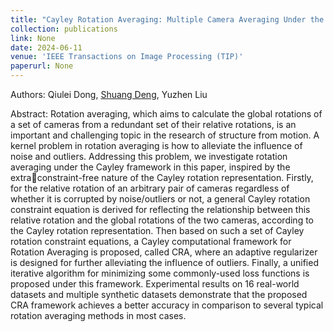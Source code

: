 ```yaml
---
title: "Cayley Rotation Averaging: Multiple Camera Averaging Under the Cayley Framework"
collection: publications
link: None
date: 2024-06-11
venue: 'IEEE Transactions on Image Processing (TIP)'
paperurl: None
---
```


Authors: Qiulei Dong, <u>Shuang Deng</u>, Yuzhen Liu

Abstract: Rotation averaging, which aims to calculate the global rotations of a set of cameras from a redundant set of their relative rotations, is an important and challenging topic in the research of structure from motion. A kernel problem in rotation averaging is how to alleviate the influence of noise and outliers. Addressing this problem, we investigate rotation averaging under the Cayley framework in this paper, inspired by the extraconstraint-free nature of the Cayley rotation representation. Firstly, for the relative rotation of an arbitrary pair of cameras regardless of whether it is corrupted by noise/outliers or not, a general Cayley rotation constraint equation is derived for reflecting the relationship between this relative rotation and the global rotations of the two cameras, according to the Cayley rotation representation. Then based on such a set of Cayley rotation constraint equations, a Cayley computational framework for Rotation Averaging is proposed, called CRA, where an adaptive regularizer is designed for further alleviating the influence of outliers. Finally, a unified iterative algorithm for minimizing some commonly-used loss functions is proposed under this framework. Experimental results on 16 real-world datasets and multiple synthetic datasets demonstrate that the proposed CRA framework achieves a better accuracy in comparison to several typical rotation averaging methods in most cases.
